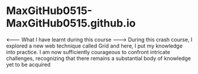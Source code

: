# MaxGitHub0515-MaxGitHub0515.github.io
<--- What I have learnt during this course --->
During this crash course, I explored a new web technique called Grid and here,
I put my knowledge into practice.
I am now sufficiently courageous to confront intricate challenges, recognizing that there remains 
a substantial body of knowledge yet to be acquired
